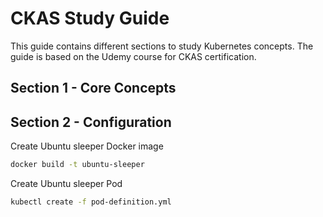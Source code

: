 # CKAS Study Guide
This guide contains different sections to study Kubernetes concepts. The guide is based on the Udemy course for CKAS certification.

## Section 1 - Core Concepts


## Section 2 - Configuration
Create Ubuntu sleeper Docker image
```bash
docker build -t ubuntu-sleeper
```

Create Ubuntu sleeper Pod
```bash
kubectl create -f pod-definition.yml
```